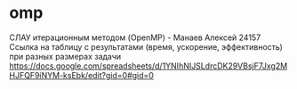 # omp
СЛАУ итерационным методом (OpenMP) - Манаев Алексей 24157
Ссылка на таблицу с результатами (время, ускорение, эффективность) при разных размерах задачи
https://docs.google.com/spreadsheets/d/1YNIhNIJSLdrcDK29VBsjF7Jxg2MHJFQF9iNYM-ksEbk/edit?gid=0#gid=0
